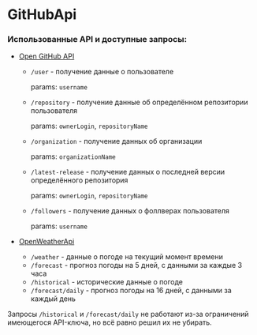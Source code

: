 # GitHubApi

### Использованные API и доступные запросы:

- [Open GitHub API](https://docs.github.com/en/rest?apiVersion=2022-11-28)
  - `/user` - получение данные о пользователе
    
    params: `username`
    
  - `/repository` - получение данные об определённом репозитории пользователя
    
    params: `ownerLogin`, `repositoryName`
    
  - `/organization` - получение данных об организации
    
    params: `organizationName`
    
  - `/latest-release` - получение данных о последней версии определённого репозитория
    
    params: `ownerLogin`, `repositoryName`
    
  - `/followers` - получение данных о фоллверах пользователя
    
    params: `username`


- [OpenWeatherApi](https://openweathermap.org/api)
  - `/weather` - данные о погоде на текущий момент времени 
  - `/forecast` - прогноз погоды на 5 дней, с данными за каждые 3 часа
  - `/historical` - исторические данные о погоде
  - `/forecast/daily` - прогноз погоды на 16 дней, с данными за каждый день 
 
Запросы `/historical` и `/forecast/daily` не работают из-за ограничений имеющегося API-ключа, но всё равно решил их не убирать.
